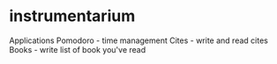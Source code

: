# instrumentarium

Applications
Pomodoro - time management
Cites - write and read cites
Books - write list of book you've read
